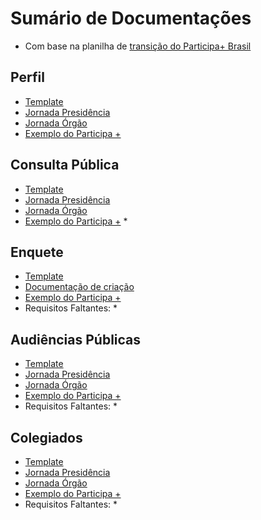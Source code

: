 # Sumário de Documentações

- Com base na planilha de [transição do Participa+ Brasil](https://docs.google.com/spreadsheets/d/1K3jf-2YqC9HTnSE8rvOSAomOgDPRQx-9/edit#gid=1269024800)

## Perfil

* [Template](https://lab-decide.dataprev.gov.br/processes/Enquete-Perfil)
* [Jornada Presidência](https://documentacao-lappis-unb-decidimbr-0bc4b1f026bf71df159b7aaaa9694.gitlab.io/tutoriais/QuestionarioPerfil/JornadaPresidencia/)
* [Jornada Órgão](https://documentacao-lappis-unb-decidimbr-0bc4b1f026bf71df159b7aaaa9694.gitlab.io/tutoriais/QuestionarioPerfil/JornadaOrgao/)
* [Exemplo do Participa +]()

## Consulta Pública

* [Template](https://lab-decide.dataprev.gov.br/processes/consultaspublicas)
* [Jornada Presidência](https://documentacao-lappis-unb-decidimbr-0bc4b1f026bf71df159b7aaaa9694.gitlab.io/tutoriais/ConsultasPublicas/JornadaPresidencia/)
* [Jornada Órgão](https://documentacao-lappis-unb-decidimbr-0bc4b1f026bf71df159b7aaaa9694.gitlab.io/tutoriais/ConsultasPublicas/JornadaOrgao/)
* [Exemplo do Participa +](https://www.gov.br/participamaisbrasil/consultas-publicas)
	* 

## Enquete

* [Template]()
* [Documentação de criação]()
* [Exemplo do Participa +]()
* Requisitos Faltantes:
	* 
	
## Audiências Públicas

* [Template](https://lab-decide.dataprev.gov.br/processes/Audiencia)
* [Jornada Presidência](https://documentacao-lappis-unb-decidimbr-0bc4b1f026bf71df159b7aaaa9694.gitlab.io/tutoriais/AudienciasPublicas/JornadaPresidencia/)
* [Jornada Órgão](https://documentacao-lappis-unb-decidimbr-0bc4b1f026bf71df159b7aaaa9694.gitlab.io/tutoriais/AudienciasPublicas/JornadaOrgao/)
* [Exemplo do Participa +](https://www.gov.br/participamaisbrasil/audiencias-publicas)
* Requisitos Faltantes:
	* 

## Colegiados

* [Template](https://lab-decide.dataprev.gov.br/assemblies/colegiados-gts)
* [Jornada Presidência](https://documentacao-lappis-unb-decidimbr-0bc4b1f026bf71df159b7aaaa9694.gitlab.io/tutoriais/Colegiados/JornadaPresidencia/)
* [Jornada Órgão](https://documentacao-lappis-unb-decidimbr-0bc4b1f026bf71df159b7aaaa9694.gitlab.io/tutoriais/Colegiados/JornadaOrgao/)
* [Exemplo do Participa +](https://www.gov.br/participamaisbrasil/colegiados)
* Requisitos Faltantes:
	* 